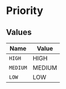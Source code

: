 # Priority


## Values

| Name     | Value    |
| -------- | -------- |
| `HIGH`   | HIGH     |
| `MEDIUM` | MEDIUM   |
| `LOW`    | LOW      |